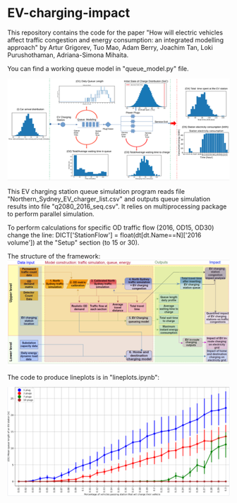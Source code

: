 # EV-charging-impact

This repository contains the code for the paper "How will electric vehicles affect traffic congestion and energy
consumption: an integrated modelling approach" by Artur Grigorev, Tuo Mao, Adam Berry, Joachim Tan, Loki Purushothaman, Adriana-Simona Mihaita.

You can find a working queue model in "queue_model.py" file.

![queue model](https://github.com/Future-Mobility-Lab/EV-charging-impact/blob/main/queue-model.PNG "Title")

This EV charging station queue simulation program reads file "Northern_Sydney_EV_charger_list.csv" and outputs queue simulation results into file "q2080_2016_seq.csv". It relies on multiprocessing package to perform parallel simulation. 

To perform calculations for specific OD traffic flow (2016, OD15, OD30) change the line: DICT['StationFlow'] = float(dt[dt.Name==N]['2016 volume']) at the "Setup" section (to 15 or 30).

The structure of the framework:
![queue model](https://github.com/Future-Mobility-Lab/EV-charging-impact/blob/main/framework.PNG "Title")

The code to produce lineplots is in "lineplots.ipynb":

![queue model](https://github.com/Future-Mobility-Lab/EV-charging-impact/blob/main/lineplot.PNG "Title")
